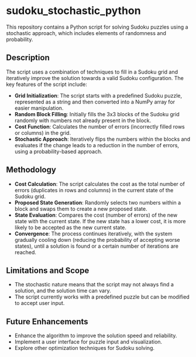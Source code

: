 # sudoku_stochastic_python
This repository contains a Python script for solving Sudoku puzzles using a stochastic approach, which includes elements of randomness and probability.

## Description

The script uses a combination of techniques to fill in a Sudoku grid and iteratively improve the solution towards a valid Sudoku configuration. The key features of the script include:

- **Grid Initialization**: The script starts with a predefined Sudoku puzzle, represented as a string and then converted into a NumPy array for easier manipulation.
- **Random Block Filling**: Initially fills the 3x3 blocks of the Sudoku grid randomly with numbers not already present in the block.
- **Cost Function**: Calculates the number of errors (incorrectly filled rows or columns) in the grid.
- **Stochastic Approach**: Iteratively flips the numbers within the blocks and evaluates if the change leads to a reduction in the number of errors, using a probability-based approach.

## Methodology
- **Cost Calculation**: The script calculates the cost as the total number of errors (duplicates in rows and columns) in the current state of the Sudoku grid.
- **Proposed State Generation**: Randomly selects two numbers within a block and swaps them to create a new proposed state.
- **State Evaluation**: Compares the cost (number of errors) of the new state with the current state. If the new state has a lower cost, it is more likely to be accepted as the new current state.
- **Convergence**: The process continues iteratively, with the system gradually cooling down (reducing the probability of accepting worse states), until a solution is found or a certain number of iterations are reached.

## Limitations and Scope
- The stochastic nature means that the script may not always find a solution, and the solution time can vary.
- The script currently works with a predefined puzzle but can be modified to accept user input.

## Future Enhancements
- Enhance the algorithm to improve the solution speed and reliability.
- Implement a user interface for puzzle input and visualization.
- Explore other optimization techniques for Sudoku solving.

